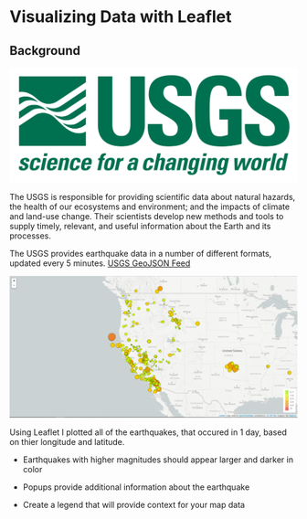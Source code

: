 # Visualizing Data with Leaflet

## Background

![1-Logo](Images/1-Logo.png)

The USGS is responsible for providing scientific data about natural hazards, the health of our ecosystems and environment; and the impacts of climate and land-use change. Their scientists develop new methods and tools to supply timely, relevant, and useful information about the Earth and its processes.

The USGS provides earthquake data in a number of different formats, updated every 5 minutes.
[USGS GeoJSON Feed](http://earthquake.usgs.gov/earthquakes/feed/v1.0/geojson.php)


![2-BasicMap](Images/2-BasicMap.png)



  Using Leaflet I plotted all of the earthquakes, that occured in 1 day, based on thier longitude and latitude.

   * Earthquakes with higher magnitudes should appear larger and darker in color

   * Popups provide additional information about the earthquake

   * Create a legend that will provide context for your map data
